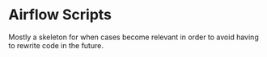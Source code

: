 # Airflow Scripts

Mostly a skeleton for when cases become relevant in order to avoid having to rewrite code in the future.